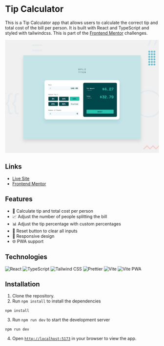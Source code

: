 # Tip Calculator

This is a Tip Calculator app that allows users to calculate the correct tip and total cost of the bill per person. It is built with React and TypeScript and styled with tailwindcss. This is part of the [Frontend Mentor](https://www.frontendmentor.io/challenges/tip-calculator-app-ugJNGbJUX) challenges.

![screenshot](./public/desktop-preview.jpg)

## Links

- [Live Site](https://tip-calculator-app-typescript.vercel.app/)
- [Frontend Mentor](https://www.frontendmentor.io/solutions/tip-calculator-app-react-typescript-va3Nw6zGvW)

## Features

<!-- Write features with emojis -->

- 🧮 Calculate tip and total cost per person
- 📈 Adjust the number of people splitting the bill
- 📊 Adjust the tip percentage with custom percentages
- 🔄 Reset button to clear all inputs
- 📱 Responsive design
- 🌐 PWA support

## Technologies

![React](https://img.shields.io/badge/-React-61DAFB?logo=react&logoColor=white&style=for-the-badge)
![TypeScript](https://img.shields.io/badge/-TypeScript-3178C6?logo=typescript&logoColor=white&style=for-the-badge)
![Tailwind CSS](https://img.shields.io/badge/-Tailwind_CSS-38B2AC?logo=tailwind-css&logoColor=white&style=for-the-badge)
![Prettier](https://img.shields.io/badge/-Prettier-F7B93E?logo=prettier&logoColor=white&style=for-the-badge)
![Vite](https://img.shields.io/badge/-Vite-646CFF?logo=vite&logoColor=white&style=for-the-badge)
![Vite PWA](https://img.shields.io/badge/-Vite_PWA-646CFF?logo=vite&logoColor=white&style=for-the-badge)

## Installation

1. Clone the repository.
2. Run `npm install` to install the dependencies

```
npm install
```

3. Run `npm run dev` to start the development server

```
npm run dev
```

4. Open [`http://localhost:5173`](http://localhost:5173) in your browser to view the app.
